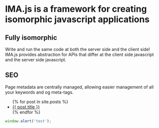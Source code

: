 # IMA.js is a framework for creating isomorphic javascript applications

## Fully isomorphic

Write and run the same code at both the server side and the client side! IMA.js provides abstraction for APIs that differ at the client side javascript and the server side javascript.

## SEO

Page metadata are centrally managed, allowing easier management of all your keywords and og meta-tags.

<ul>
	{% for post in site.posts %}
	<li>
		<a href="{{ site.baseurl }}{{ post.url }}">{{ post.title }}</a>
	</li>
	{% endfor %}
</ul>

```javascript
window.alert('test');
```
